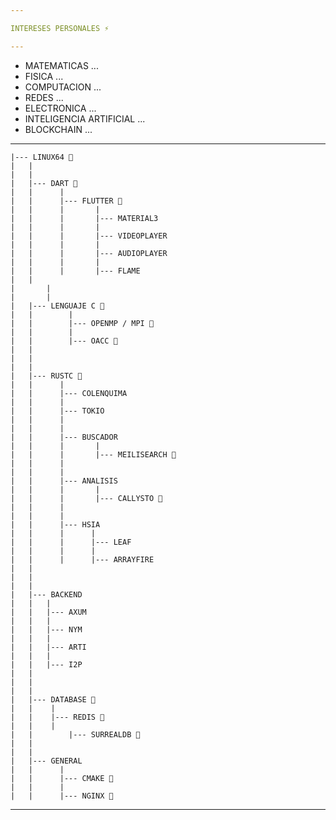 ```yaml
---

INTERESES PERSONALES ⚡

---
```


- MATEMATICAS ...
- FISICA ...
- COMPUTACION ...
- REDES ...
- ELECTRONICA ...
- INTELIGENCIA ARTIFICIAL ...
- BLOCKCHAIN ...
---

	|--- LINUX64 🌱
	|	|
	|	|
	|	|--- DART 🌱
	|	|      |
	|	|      |--- FLUTTER 🌱
	|	|      |       |
	|	|      |       |--- MATERIAL3
	|	|      |       |
	|	|      |       |--- VIDEOPLAYER
	|	|      |       |
	|	|      |       |--- AUDIOPLAYER
	|	|      |       |
	|	|      |       |--- FLAME
	|	|
	|       |
	|       |
	|	|--- LENGUAJE C 🌱
	|	|        |
	|	|        |--- OPENMP / MPI 🌱
	|	|        |
	|	|        |--- OACC 🌱
	|	|
	|	|
	|	|
	|	|--- RUSTC 🌱
	|	|      |
	|	|      |--- COLENQUIMA
	|	|      |
	|	|      |--- TOKIO
	|	|      |
	|	|      |
	|	|      |--- BUSCADOR
	|	|      |       |
	|	|      |       |--- MEILISEARCH 🌱
	|	|      |
	|	|      |
	|	|      |--- ANALISIS
	|	|      |       |
	|	|      |       |--- CALLYSTO 🌱
	|	|      |
	|	|      |
	|	|      |--- HSIA
	|	|      |      |
	|	|      |      |--- LEAF
	|	|      |      |
	|	|      |      |--- ARRAYFIRE
	|	|
	|	|
	|	|
	|	|--- BACKEND
	|	|	|
	|	|	|--- AXUM
	|	|	|
	|	|	|--- NYM
	|	|	|
	|	|	|--- ARTI
	|	|	|
	|	|	|--- I2P
	|	|
	|	|
	|	|
	|	|--- DATABASE 🌱
	|	|	 |
	|	|	 |--- REDIS 🌱
	|	|	 |
	|	|        |--- SURREALDB 🌱
	|	|
	|	|
	|	|--- GENERAL
	|	|      |
	|	|      |--- CMAKE 🌱
	|	|      |
	|	|      |--- NGINX 🌱
 ---
